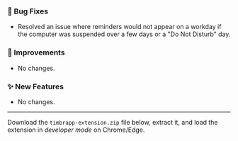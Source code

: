 ### 🐛 Bug Fixes
- Resolved an issue where reminders would not appear on a workday if the computer was suspended over a few  days or a "Do Not Disturb" day.

### 🚀 Improvements
- No changes.

### ✨ New Features
- No changes.

---

Download the `timbrapp-extension.zip` file below, extract it, and load the extension in *developer mode* on Chrome/Edge.
